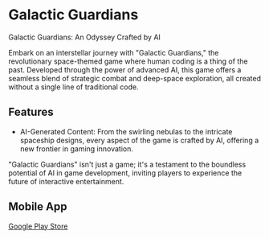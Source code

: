 # Galactic Guardians

Galactic Guardians: An Odyssey Crafted by AI

Embark on an interstellar journey with "Galactic Guardians," the revolutionary space-themed game where human coding is a thing of the past. Developed through the power of advanced AI, this game offers a seamless blend of strategic combat and deep-space exploration, all created without a single line of traditional code.

## Features

- AI-Generated Content: From the swirling nebulas to the intricate spaceship designs, every aspect of the game is crafted by AI, offering a new frontier in gaming innovation.

"Galactic Guardians" isn't just a game; it's a testament to the boundless potential of AI in game development, inviting players to experience the future of interactive entertainment.

## Mobile App

[Google Play Store](https://play.google.com/store/apps/details?id=com.ktaro56.GalacticGuardians)
